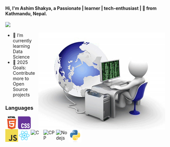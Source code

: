 <!-- Intro about me -->

#### Hi, I'm Ashim Shakya, a Passionate | learner | tech-enthusiast | 🙌 from Kathmandu, Nepal.
![](https://visitor-badge.glitch.me/badge?page_id=djcoder-git)

<img alt="My github" align="right" src="https://github.com/djcoder-git/djcoder-git/blob/main/Images/sound.gif">

- 🌱 I’m currently learning Data Science
- 🥅 2025 Goals: Contribute more to Open Source projects

<!-- Languages and tools -->

### Languages

<img align="left" alt="HTML5" width="40" height="40" src="https://raw.githubusercontent.com/github/explore/80688e429a7d4ef2fca1e82350fe8e3517d3494d/topics/html/html.png" />
<img align="left" alt="CSS3" width="40" height="40" src="https://raw.githubusercontent.com/github/explore/80688e429a7d4ef2fca1e82350fe8e3517d3494d/topics/css/css.png" />
<img align="left" alt="JavaScript" width="40" height="40" src="https://raw.githubusercontent.com/github/explore/80688e429a7d4ef2fca1e82350fe8e3517d3494d/topics/javascript/javascript.png" />
<img align="left" alt="React" width="40" height="40" src="https://raw.githubusercontent.com/github/explore/80688e429a7d4ef2fca1e82350fe8e3517d3494d/topics/react/react.png" />
<img align="left" alt="C" width="40" height="40" src="https://www.kindpng.com/picc/m/403-4039227_c-language-logo-png-transparent-png.png" />
<img align="left" alt="CPP" width="40" height="40" src="https://www.pikpng.com/pngl/m/469-4698781_learning-c-programming-4-c-logo-svg-clipart.png" />
<img align="left" alt="Nodejs" width="40" height="40" src="https://en.wikipedia.org/wiki/File:Node.js_logo.svg" />
<img align="left" src="https://github.com/djcoder-git/djcoder-git/blob/main/Images/Python.svg" alt="python" width="40" height="40"/>
